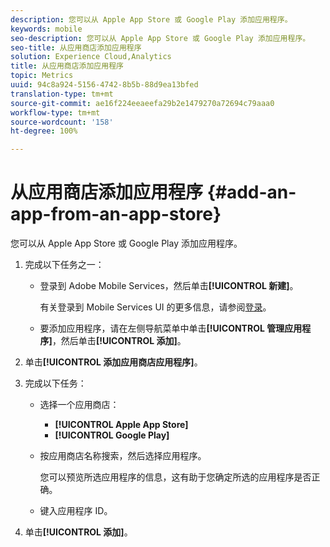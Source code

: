 ```yaml
---
description: 您可以从 Apple App Store 或 Google Play 添加应用程序。
keywords: mobile
seo-description: 您可以从 Apple App Store 或 Google Play 添加应用程序。
seo-title: 从应用商店添加应用程序
solution: Experience Cloud,Analytics
title: 从应用商店添加应用程序
topic: Metrics
uuid: 94c8a924-5156-4742-8b5b-88d9ea13bfed
translation-type: tm+mt
source-git-commit: ae16f224eeaeefa29b2e1479270a72694c79aaa0
workflow-type: tm+mt
source-wordcount: '158'
ht-degree: 100%

---
```



# 从应用商店添加应用程序 {#add-an-app-from-an-app-store}

您可以从 Apple App Store 或 Google Play 添加应用程序。

1. 完成以下任务之一：

   * 登录到 Adobe Mobile Services，然后单击&#x200B;**[!UICONTROL 新建]**。

      有关登录到 Mobile Services UI 的更多信息，请参阅[登录](/help/using/gs/gs-signin.md)。

   * 要添加应用程序，请在左侧导航菜单中单击&#x200B;**[!UICONTROL 管理应用程序]**，然后单击&#x200B;**[!UICONTROL 添加]**。

1. 单击&#x200B;**[!UICONTROL 添加应用商店应用程序]**。
1. 完成以下任务：

   * 选择一个应用商店：
      * **[!UICONTROL Apple App Store]**
      * **[!UICONTROL Google Play]**
   * 按应用商店名称搜索，然后选择应用程序。

      您可以预览所选应用程序的信息，这有助于您确定所选的应用程序是否正确。

   * 键入应用程序 ID。


1. 单击&#x200B;**[!UICONTROL 添加]**。